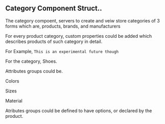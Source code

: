 ## Category Component Struct..

The category compoent, servers to create and veiw store categories of 
3 forms which are, products, brands, and manufacturers

For every product category,
custom properties could be added which describes products of 
such category in detail.

For Example, 
`This is an experimental future though`

For the category, Shoes.

Attributes groups could be.

Colors
    
Sizes

Material

Atributes groups could be defined to have options, or declared 
by the product.